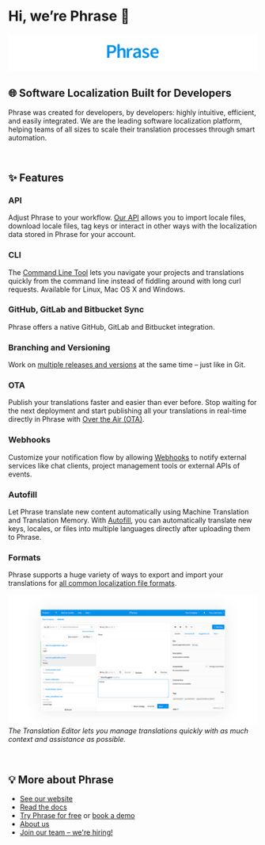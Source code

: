 # Hi, we’re Phrase 👋
![Phrase Logo](assets/logo.png)
## 🌐 Software Localization Built for Developers
Phrase was created for developers, by developers: highly intuitive, efficient, and easily integrated. We are the leading software localization platform, helping teams of all sizes to scale their translation processes through smart automation.

<br />

## ✨ Features
### API
Adjust Phrase to your workflow. [Our  API](https://developers.phrase.com/api/)  allows you to import locale files, download locale files, tag keys or interact in other ways with the localization data stored in Phrase for your account.

### CLI
The [Command Line Tool](https://help.phrase.com/help/phrase-in-your-terminal) lets you navigate your projects and translations quickly from the command line instead of fiddling around with long curl requests. Available for Linux, Mac OS X and Windows.

### GitHub, GitLab and Bitbucket Sync
Phrase offers a native GitHub, GitLab and Bitbucket integration.

### Branching and Versioning
Work on [multiple releases and versions](https://help.phrase.com/help/branches) at the same time – just like in Git.

### OTA
Publish your translations faster and easier than ever before. Stop waiting for the next deployment and start publishing all your translations in real-time directly in Phrase with [Over the Air (OTA)](https://help.phrase.com/help/phrase-over-the-air-introduction).

### Webhooks
Customize your notification flow by allowing [Webhooks](https://help.phrase.com/help/webhooks) to notify external services like chat clients, project management tools or external APIs of events.

### Autofill
Let Phrase translate new content automatically using Machine Translation and Translation Memory. With [Autofill](https://help.phrase.com/help/autofill), you can automatically translate new keys, locales, or files into multiple languages directly after uploading them to Phrase.

### Formats
Phrase supports a huge variety of ways to export and import your translations for [all common localization file formats](https://help.phrase.com/help/supported-formats).


![Phrase Editor](assets/translation_editor.png)
*The Translation Editor lets you manage translations​ quickly with as much context and assistance as possible.*

<br />

## 💡 More about Phrase

- [See our website](https://phrase.com/)
- [Read the docs](https://help.phrase.com/)
- [Try Phrase for free](https://app.phrase.com/signup) or [book a demo](https://phrase.com/demo-request/)
- [About us](https://phrase.com/about/)
- [Join our team – we're hiring!](https://phrase.com/careers/)
